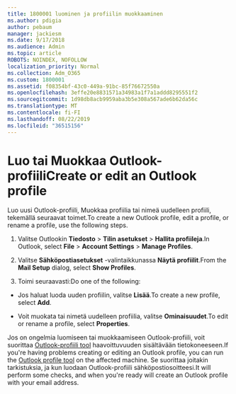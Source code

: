 ```yaml
---
title: 1800001 luominen ja profiilin muokkaaminen
ms.author: pdigia
author: pebaum
manager: jackiesm
ms.date: 9/17/2018
ms.audience: Admin
ms.topic: article
ROBOTS: NOINDEX, NOFOLLOW
localization_priority: Normal
ms.collection: Adm_O365
ms.custom: 1800001
ms.assetid: f08354bf-43c0-449a-91bc-85f76672550a
ms.openlocfilehash: 3effe20e8831571a34983a1f7a1addd8295551f2
ms.sourcegitcommit: 1d98db8acb9959aba3b5e308a567ade6b62da56c
ms.translationtype: MT
ms.contentlocale: fi-FI
ms.lasthandoff: 08/22/2019
ms.locfileid: "36515156"
---
```

# <a name="create-or-edit-an-outlook-profile"></a><span data-ttu-id="8d493-102">Luo tai Muokkaa Outlook-profiili</span><span class="sxs-lookup"><span data-stu-id="8d493-102">Create or edit an Outlook profile</span></span>

<span data-ttu-id="8d493-103">Luo uusi Outlook-profiili, Muokkaa profiilia tai nimeä uudelleen profiili, tekemällä seuraavat toimet.</span><span class="sxs-lookup"><span data-stu-id="8d493-103">To create a new Outlook profile, edit a profile, or rename a profile, use the following steps.</span></span>
  
1. <span data-ttu-id="8d493-104">Valitse Outlookin **Tiedosto** \> **Tilin asetukset** \> **Hallita profiileja**.</span><span class="sxs-lookup"><span data-stu-id="8d493-104">In Outlook, select **File** \> **Account Settings** \> **Manage Profiles**.</span></span>
    
2. <span data-ttu-id="8d493-105">Valitse **Sähköpostiasetukset** -valintaikkunassa **Näytä profiilit**.</span><span class="sxs-lookup"><span data-stu-id="8d493-105">From the **Mail Setup** dialog, select **Show Profiles**.</span></span>
    
3. <span data-ttu-id="8d493-106">Toimi seuraavasti:</span><span class="sxs-lookup"><span data-stu-id="8d493-106">Do one of the following:</span></span>
    
  - <span data-ttu-id="8d493-107">Jos haluat luoda uuden profiilin, valitse **Lisää**.</span><span class="sxs-lookup"><span data-stu-id="8d493-107">To create a new profile, select **Add**.</span></span>
    
  - <span data-ttu-id="8d493-108">Voit muokata tai nimetä uudelleen profiilia, valitse **Ominaisuudet**.</span><span class="sxs-lookup"><span data-stu-id="8d493-108">To edit or rename a profile, select **Properties**.</span></span>
    
<span data-ttu-id="8d493-109">Jos on ongelmia luomiseen tai muokkaamiseen Outlook-profiili, voit suorittaa [Outlook-profiili tool](https://aka.ms/SaRA-OutlookSetupProfile) haavoittuvuuden sisältävään tietokoneeseen.</span><span class="sxs-lookup"><span data-stu-id="8d493-109">If you're having problems creating or editing an Outlook profile, you can run the [Outlook profile tool](https://aka.ms/SaRA-OutlookSetupProfile) on the affected machine.</span></span> <span data-ttu-id="8d493-110">Se suorittaa joitakin tarkistuksia, ja kun luodaan Outlook-profiili sähköpostiosoitteesi.</span><span class="sxs-lookup"><span data-stu-id="8d493-110">It will perform some checks, and when you're ready will create an Outlook profile with your email address.</span></span> 
  

